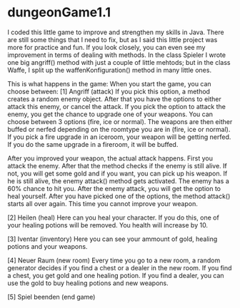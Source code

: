 # dungeonGame1.1
I coded this little game to improve and strengthen my skills in Java.
There are still some things that I need to fix, but as I said this little project was more for practice and fun. 
If you look closely, you can even see my improvement in terms of dealing with methods.
In the class Spieler I wrote one big angriff() method with just a couple of little mehtods; but in the class Waffe, I split up the waffenKonfiguration() method in many little ones.

This is what happens in the game:
When you start the game, you can choose between:
[1] Angriff (attack)
If you pick this option, a method creates a random enemy object. After that you have the options to either attack this enemy, or cancel the attack.
If you pick the option to attack the enemy, you get the chance to upgrade one of your weapons. You can choose between 3 options (fire, ice or normal).
The weapons are then either buffed or nerfed depending on the roomtype you are in (fire, ice or normal).
If you pick a fire upgrade in an iceroom, your weapon will be getting nerfed. If you do the same upgrade in a fireroom, it will be buffed.

After you improved your weapon, the actual attack happens.
First you attack the enemy. After that the method checks if the enemy is still alive. If not, you will get some gold and if you want, you can pick up his weapon.
If he is still alive, the enemy attack() method gets activated. The enemy has a 60% chance to hit you.
After the enemy attack, you will get the option to heal yourself.
After you have picked one of the options, the method attack() starts all over again. This time you cannot improve your weapon.

[2] Heilen (heal)
Here can you heal your character. If you do this, one of your healing potions will be removed. You health will increase by 10.

[3] Iventar (inventory)
Here you can see your ammount of gold, healing potions and your weapons.

[4] Neuer Raum (new room)
Every time you go to a new room, a random generator decides if you find a chest or a dealer in the new room.
If you find a chest, you get gold and one healing potion.
If you find a dealer, you can use the gold to buy healing potions and new weapons.

[5] Spiel beenden (end game)
